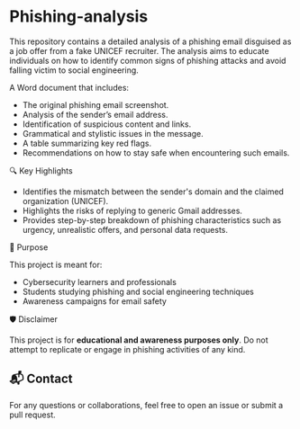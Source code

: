 # Phishing-analysis

This repository contains a detailed analysis of a phishing email disguised as a job offer from a fake UNICEF recruiter. The analysis aims to educate individuals on how to identify common signs of phishing attacks and avoid falling victim to social engineering.

 
  A Word document that includes:
  - The original phishing email screenshot.
  - Analysis of the sender’s email address.
  - Identification of suspicious content and links.
  - Grammatical and stylistic issues in the message.
  - A table summarizing key red flags.
  - Recommendations on how to stay safe when encountering such emails.

🔍 Key Highlights

- Identifies the mismatch between the sender's domain and the claimed organization (UNICEF).
- Highlights the risks of replying to generic Gmail addresses.
- Provides step-by-step breakdown of phishing characteristics such as urgency, unrealistic offers, and personal data requests.

🎯 Purpose

This project is meant for:
- Cybersecurity learners and professionals
- Students studying phishing and social engineering techniques
- Awareness campaigns for email safety

🛡️ Disclaimer

This project is for **educational and awareness purposes only**. Do not attempt to replicate or engage in phishing activities of any kind.

## 📬 Contact

For any questions or collaborations, feel free to open an issue or submit a pull request.

